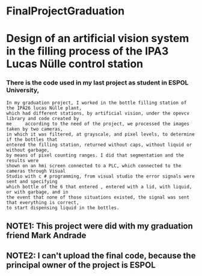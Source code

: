 # FinalProjectGraduation
# Design of an artificial vision system in the filling process of the IPA3 Lucas Nülle control station

### There is the code used in my last project as student in ESPOL University, 

    In my graduation project, I worked in the bottle filling station of the IPA26 lucas Nülle plant, 
    which had different stations, by artificial vision, under the opevcv library and code created by 
    me     according to the need of the project, we processed the images taken by two cameras, 
    in which it was filtered, at grayscale, and pixel levels, to determine if the bottles that 
    entered the filling station, returned without caps, without liquid or without garbage, 
    by means of pixel counting ranges. I did that segmentation and the results were 
    shown on an hmi screen connected to a PLC, which connected to the cameras through Visual 
    Studio with c # programming, from visual studio the error signals were sent and specifying 
    which bottle of the 6 that entered , entered with a lid, with liquid, or with garbage, and in 
    the event that none of those situations existed, the signal was sent that everything is correct, 
    to start dispensing liquid in the bottles.

## NOTE1: This project were did with my graduation friend Mark Andrade
## NOTE2: I can't upload the final code, because the principal owner of the project is ESPOL

